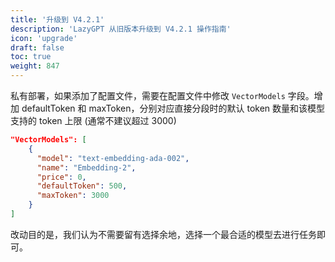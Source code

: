 ```yaml
---
title: '升级到 V4.2.1'
description: 'LazyGPT 从旧版本升级到 V4.2.1 操作指南'
icon: 'upgrade'
draft: false
toc: true
weight: 847
---
```


私有部署，如果添加了配置文件，需要在配置文件中修改 `VectorModels` 字段。增加 defaultToken 和 maxToken，分别对应直接分段时的默认 token 数量和该模型支持的 token 上限 (通常不建议超过 3000)

```json
"VectorModels": [
    {
      "model": "text-embedding-ada-002",
      "name": "Embedding-2",
      "price": 0,
      "defaultToken": 500,
      "maxToken": 3000
    }
]
```

改动目的是，我们认为不需要留有选择余地，选择一个最合适的模型去进行任务即可。
